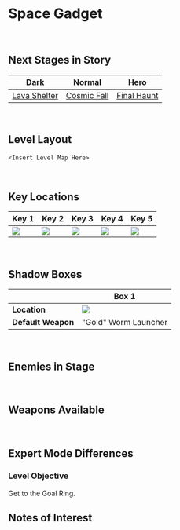 # Space Gadget

<br />

## Next Stages in Story
|Dark|Normal|Hero|
|--|--|--|
|[Lava Shelter](/Levels/LavaShelter)|[Cosmic Fall](/Levels/CosmicFall)|[Final Haunt](/Levels/FinalHaunt)|

<br />

## Level Layout
```
<Insert Level Map Here>
```

<br />

## Key Locations
|Key 1|Key 2|Key 3|Key 4|Key 5|
|--|--|--|--|--|
|[ ![](/img/SpaceGadget/SpaceGadget-Key1.png) ](/img/SpaceGadget/SpaceGadget-Key1.png)|[ ![](/img/SpaceGadget/SpaceGadget-Key2.png) ](/img/SpaceGadget/SpaceGadget-Key2.png)|[ ![](/img/SpaceGadget/SpaceGadget-Key3.png) ](/img/SpaceGadget/SpaceGadget-Key3.png)|[ ![](/img/SpaceGadget/SpaceGadget-Key4.png) ](/img/SpaceGadget/SpaceGadget-Key4.png)|[ ![](/img/SpaceGadget/SpaceGadget-Key5.png) ](/img/SpaceGadget/SpaceGadget-Key5.png)|

<br />

## Shadow Boxes
| |Box 1|
|-|-|
|__Location__|[ ![](/img/SpaceGadget/SpaceGadget-SpecialWeaponsContainer1.png) ](/img/SpaceGadget/SpaceGadget-SpecialWeaponsContainer1.png)|
|__Default Weapon__|"Gold" Worm Launcher|

<br />

## Enemies in Stage

<br />

## Weapons Available

<br />

## Expert Mode Differences

### Level Objective
Get to the Goal Ring.

## Notes of Interest

<br />